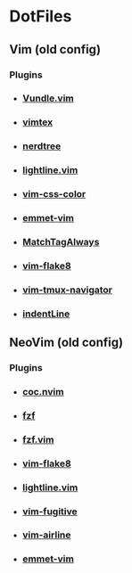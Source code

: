 
# DotFiles

## Vim (old config)

### Plugins
 - ### [Vundle.vim](https://github.com/VundleVim/Vundle.vim)
 - ### [vimtex](https://github.com/lervag/vimtex)
 - ### [nerdtree](https://github.com/preservim/nerdtree)
 - ### [lightline.vim](https://github.com/itchyny/lightline.vim)
 - ### [vim-css-color](https://github.com/ap/vim-css-color)
 - ### [emmet-vim](https://github.com/mattn/emmet-vim)
 - ### [MatchTagAlways](https://github.com/valloric/MatchTagAlways)
 - ### [vim-flake8](https://github.com/nvie/vim-flake8)
 - ### [vim-tmux-navigator](https://github.com/christoomey/vim-tmux-navigator)
 - ### [indentLine](https://github.com/Yggdroot/indentLine)

## NeoVim (old config)

### Plugins
 - ### [coc.nvim](https://github.com/neoclide/coc.nvim)
 - ### [fzf](https://github.com/junegunn/fzf)
 - ### [fzf.vim](https://github.com/junegunn/fzf.vim)
 - ### [vim-flake8](https://github.com/nvie/vim-flake8)
 - ### [lightline.vim](https://github.com/itchyny/lightline.vim)
 - ### [vim-fugitive](https://github.com/tpope/vim-fugitive)
 - ### [vim-airline](https://github.com/vim-airline/vim-airline)
 - ### [emmet-vim](https://github.com/mattn/emmet-vim)

